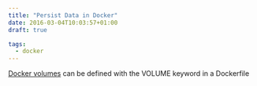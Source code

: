 ```yaml
---
title: "Persist Data in Docker"
date: 2016-03-04T10:03:57+01:00
draft: true

tags: 
  - docker
---
```


[Docker volumes](https://docs.docker.com/engine/userguide/containers/dockervolumes/) can be defined with the VOLUME keyword in a Dockerfile
